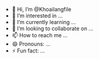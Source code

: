- 👋 Hi, I’m @Khoailangfile
- 👀 I’m interested in ...
- 🌱 I’m currently learning ...
- 💞️ I’m looking to collaborate on ...
- 📫 How to reach me ...
- 😄 Pronouns: ...
- ⚡ Fun fact: ...

<!---
Khoailangfile/Khoailangfile is a ✨ special ✨ repository because its `README.md` (this file) appears on your GitHub profile.
You can click the Preview link to take a look at your changes.
--->
